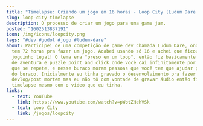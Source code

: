 ```yaml
---
title: "Timelapse: Criando um jogo em 16 horas - Loop City (Ludum Dare 47)"
slug: loop-city-timelapse
description: O processo de criar um jogo para uma game jam.
posted: "1602513837191"
icon: /img/icons/loopcity.png
tags: "#dev #godot #jogo #ludum-dare"
about: Participei de uma competição de game dev chamada Ludum Dare, onde você
  tem 72 horas pra fazer um jogo. Acabei usando só 16 e achei que ficou um
  joguinho legal! O tema era "preso em um loop", então fiz basicamente um jogo
  de aventura e puzzle point and click onde você cai infinitamente por um buraco
  que se repete, e nesse buraco moram pessoas que você tem que ajudar pra sair
  do buraco. Inicialmente eu tinha gravado o desenvolvimento pra fazer um
  devlog/post mortem mas eu não tô com vontade de gravar áudio então fiz só uma
  timelapse mesmo com o vídeo que eu tinha.
links:
  - text: YouTube
    link: https://www.youtube.com/watch?v=pWotZHehVSk
  - text: Loop City
    link: /jogos/loopcity
---
```

<vid-yt url="https://www.youtube.com/watch?v=pWotZHehVSk"></vid-yt>